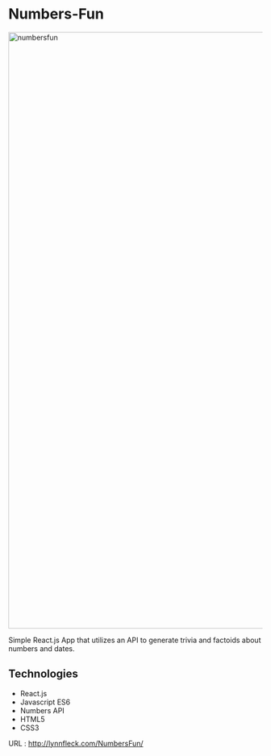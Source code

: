 # Numbers-Fun

<img width="1183" alt="numbersfun" src="https://cloud.githubusercontent.com/assets/11340887/19834299/4cf98236-9e2f-11e6-9d18-d7d9800c8443.png">

Simple React.js App that utilizes an API to generate trivia and factoids about numbers and dates.

## Technologies
* React.js
* Javascript ES6
* Numbers API
* HTML5
* CSS3

URL : http://lynnfleck.com/NumbersFun/
